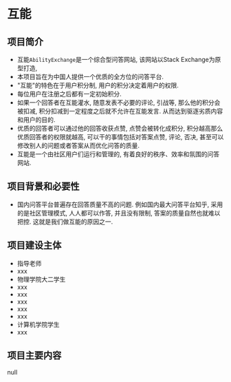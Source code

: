 # 互能

## 项目简介
- 互能`AbilityExchange`是一个综合型问答网站, 该网站以Stack Exchange为原型打造,   
- 本项目旨在为中国人提供一个优质的全方位的问答平台.  
- "互能"的特色在于用户积分制, 用户的积分决定着用户的权限. 
- 每位用户在注册之后都有一定初始积分.
- 如果一个回答者在互能灌水, 随意发表不必要的评论, 引战等, 那么他的积分会被扣减, 积分扣减到一定程度之后就不允许在互能发言. 从而达到驱逐劣质内容和用户的目的.  
- 优质的回答者可以通过他的回答收获点赞, 点赞会被转化成积分, 积分越高那么优质回答者的权限就越高, 可以干的事情包括对答案点赞, 评论, 否决, 甚至可以修改别人的问题或者答案从而优化问答的质量.  
- 互能是一个由社区用户们运行和管理的, 有着良好的秩序、效率和氛围的问答网站.

## 项目背景和必要性
- 国内问答平台普遍存在回答质量不高的问题. 例如国内最大问答平台知乎, 采用的是社区管理模式, 人人都可以作答, 并且没有限制, 答案的质量自然也就难以把控. 这就是我们做互能的原因之一.

## 项目建设主体
- 指导老师
- xxx
- 物理学院大二学生
- xxx
- xxx
- xxx
- xxx
- xxx
- 计算机学院学生
- xxx

## 项目主要内容
null